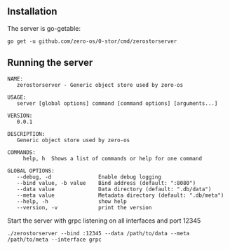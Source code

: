 ## Installation

The server is go-getable:
```
go get -u github.com/zero-os/0-stor/cmd/zerostorserver
```


## Running the server
```
NAME:
   zerostorserver - Generic object store used by zero-os

USAGE:
   server [global options] command [command options] [arguments...]

VERSION:
   0.0.1

DESCRIPTION:
   Generic object store used by zero-os

COMMANDS:
     help, h  Shows a list of commands or help for one command

GLOBAL OPTIONS:
   --debug, -d               Enable debug logging
   --bind value, -b value    Bind address (default: ":8080")
   --data value              Data directory (default: ".db/data")
   --meta value              Metadata directory (default: ".db/meta")
   --help, -h                show help
   --version, -v             print the version

```

Start the server with grpc listening on all interfaces and port 12345
```shell
./zerostorserver --bind :12345 --data /path/to/data --meta /path/to/meta --interface grpc
```